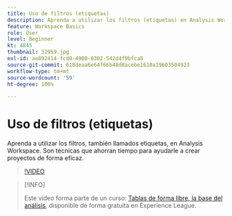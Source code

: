 ```yaml
---
title: Uso de filtros (etiquetas)
description: Aprenda a utilizar los filtros (etiquetas) en Analysis Workspace
feature: Workspace Basics
role: User
level: Beginner
kt: 4845
thumbnail: 32959.jpg
exl-id: ae892414-fcd0-4900-8302-542d4f9bfca8
source-git-commit: 618deaa6e64f66b48d8acebe1610a19603504923
workflow-type: tm+mt
source-wordcount: '59'
ht-degree: 100%

---
```


# Uso de filtros (etiquetas)

Aprenda a utilizar los filtros, también llamados etiquetas, en Analysis Workspace. Son técnicas que ahorran tiempo para ayudarle a crear proyectos de forma eficaz.

>[!VIDEO](https://video.tv.adobe.com/v/32959/?quality=12&learn=on)

>[!INFO]
>
> Este vídeo forma parte de un curso: [Tablas de forma libre, la base del análisis](https://experienceleague.adobe.com/?recommended=Analytics-U-1-2020.3&amp;lang=es), disponible de forma gratuita en Experience League.

